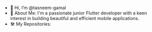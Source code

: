 - 👋 Hi, I’m @tasneem-gamal
- 👀 About Me: I'm a passionate junior Flutter developer with a keen interest in building beautiful and efficient mobile applications. 
- 🛠️ My Repositories:
   

